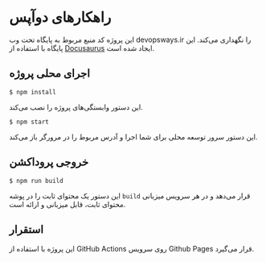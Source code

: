 # راهکارهای دوآپس

این پروژه کد منبع مربوط به پایگاه تحت وب devopsways.ir را نگهداری می‌کند. این پایگاه با استفاده از [Docusaurus](https://docusaurus.io/) ایجاد شده است.

## اجرای محلی پروژه

```
$ npm install
```

این دستور وابستگی‌های پروژه را نصب می‌کند.

```
$ npm start
```

این دستور سرور توسعه محلی برای شما اجرا و آدرس مربوط را در مرورگر باز می‌کند.

## خروجی پروداکشن

```
$ npm run build
```

این دستور یک محتوای ثابت را در پوشه `build` قرار می‌دهد و در هر سرویس میزبانی محتوای ثابت، قابل میزبانی و ارائه است.


## استقرار

این پروژه با استفاده از GitHub Actions روی سرویس Github Pages قرار می‌گیرد.
